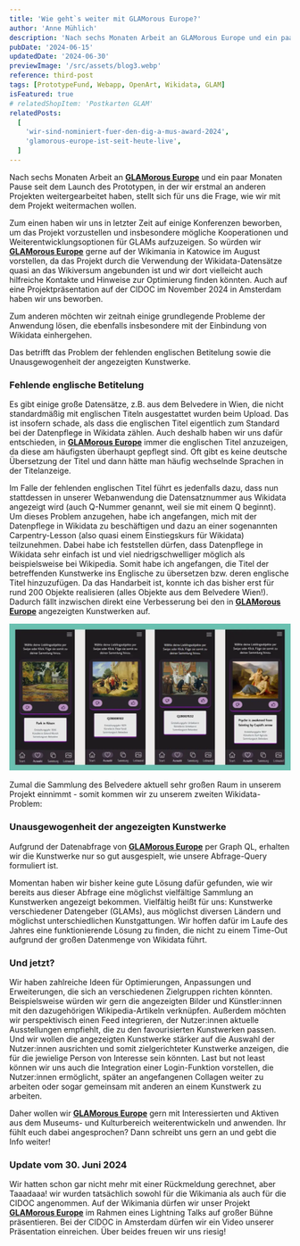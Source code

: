 ```yaml
---
title: 'Wie geht`s weiter mit GLAMorous Europe?'
author: 'Anne Mühlich'
description: 'Nach sechs Monaten Arbeit an GLAMorous Europe und ein paar Monaten Pause seit dem Launch des Prototypen, in der wir erstmal an anderen Projekten weitergearbeitet haben, stellt sich für uns die Frage, wie wir mit dem Projekt weitermachen wollen...'
pubDate: '2024-06-15'
updatedDate: '2024-06-30'
previewImage: '/src/assets/blog3.webp'
reference: third-post
tags: [PrototypeFund, Webapp, OpenArt, Wikidata, GLAM]
isFeatured: true
# relatedShopItem: 'Postkarten GLAM'
relatedPosts:
  [
    'wir-sind-nominiert-fuer-den-dig-a-mus-award-2024',
    'glamorous-europe-ist-seit-heute-live',
  ]
---
```


Nach sechs Monaten Arbeit an <a href='/projects/glamorous-europe/'>**GLAMorous Europe**</a> und ein paar Monaten Pause seit dem Launch des Prototypen, in der wir erstmal an anderen Projekten weitergearbeitet haben, stellt sich für uns die Frage, wie wir mit dem Projekt weitermachen wollen.

Zum einen haben wir uns in letzter Zeit auf einige Konferenzen beworben, um das Projekt vorzustellen und insbesondere mögliche Kooperationen und Weiterentwicklungsoptionen für GLAMs aufzuzeigen.
So würden wir <a href='/projects/glamorous-europe/'>**GLAMorous Europe**</a> gerne auf der Wikimania in Katowice im August vorstellen, da das Projekt durch die Verwendung der Wikidata-Datensätze quasi an das Wikiversum angebunden ist und wir dort vielleicht auch hilfreiche Kontakte und Hinweise zur Optimierung finden könnten. Auch auf eine Projektpräsentation auf der CIDOC im November 2024 in Amsterdam haben wir uns beworben.

Zum anderen möchten wir zeitnah einige grundlegende Probleme der Anwendung lösen, die ebenfalls insbesondere mit der Einbindung von Wikidata einhergehen.

Das betrifft das Problem der fehlenden englischen Betitelung sowie die Unausgewogenheit der angezeigten Kunstwerke.

### Fehlende englische Betitelung

Es gibt einige große Datensätze, z.B. aus dem Belvedere in Wien, die nicht standardmäßig mit englischen Titeln ausgestattet wurden beim Upload.
Das ist insofern schade, als dass die englischen Titel eigentlich zum Standard bei der Datenpflege in Wikidata zählen.
Auch deshalb haben wir uns dafür entschieden, in <a href='/projects/glamorous-europe/'>**GLAMorous Europe**</a> immer die englischen Titel anzuzeigen, da diese am häufigsten überhaupt gepflegt sind.
Oft gibt es keine deutsche Übersetzung der Titel und dann hätte man häufig wechselnde Sprachen in der Titelanzeige.

Im Falle der fehlenden englischen Titel führt es jedenfalls dazu, dass nun stattdessen in unserer Webanwendung die Datensatznummer aus Wikidata angezeigt wird (auch Q-Nummer genannt, weil sie mit einem Q beginnt).
Um dieses Problem anzugehen, habe ich angefangen, mich mit der Datenpflege in Wikidata zu beschäftigen und dazu an einer sogenannten Carpentry-Lesson (also quasi einem Einstiegskurs für Wikidata) teilzunehmen.
Dabei habe ich feststellen dürfen, dass Datenpflege in Wikidata sehr einfach ist und viel niedrigschwelliger möglich als beispielsweise bei Wikipedia.
Somit habe ich angefangen, die Titel der betreffenden Kunstwerke ins Englische zu übersetzen bzw. deren englische Titel hinzuzufügen.
Da das Handarbeit ist, konnte ich das bisher erst für rund 200 Objekte realisieren (alles Objekte aus dem Belvedere Wien!). Dadurch fällt inzwischen direkt eine Verbesserung bei den in <a href='/projects/glamorous-europe/'>**GLAMorous Europe**</a> angezeigten Kunstwerken auf.

![GLAMorous Europe](/src/assets/blog3_1.webp)

Zumal die Sammlung des Belvedere aktuell sehr großen Raum in unserem Projekt einnimmt - somit kommen wir zu unserem zweiten Wikidata-Problem:

### Unausgewogenheit der angezeigten Kunstwerke

Aufgrund der Datenabfrage von <a href='/projects/glamorous-europe/'>**GLAMorous Europe**</a> per Graph QL, erhalten wir die Kunstwerke nur so gut ausgespielt, wie unsere Abfrage-Query formuliert ist.

Momentan haben wir bisher keine gute Lösung dafür gefunden, wie wir bereits aus dieser Abfrage eine möglichst vielfältige Sammlung an Kunstwerken angezeigt bekommen.
Vielfältig heißt für uns: Kunstwerke verschiedener Datengeber (GLAMs), aus möglichst diversen Ländern und möglichst unterschiedlichen Kunstgattungen.
Wir hoffen dafür im Laufe des Jahres eine funktionierende Lösung zu finden, die nicht zu einem Time-Out aufgrund der großen Datenmenge von Wikidata führt.

### Und jetzt?

Wir haben zahlreiche Ideen für Optimierungen, Anpassungen und Erweiterungen, die sich an verschiedenen Zielgruppen richten könnten. Beispielsweise würden wir gern die angezeigten Bilder und Künstler:innen mit den dazugehörigen Wikipedia-Artikeln verknüpfen. Außerdem möchten wir perspektivisch einen Feed integrieren, der Nutzer:innen aktuelle Ausstellungen empfiehlt, die zu den favourisierten Kunstwerken passen. Und wir wollen die angezeigten Kunstwerke stärker auf die Auswahl der Nutzer:innen ausrichten und somit zielgerichteter Kunstwerke anzeigen, die für die jewielige Person von Interesse sein könnten. Last but not least können wir uns auch die Integration einer Login-Funktion vorstellen, die Nutzer:innen ermöglicht, später an angefangenen Collagen weiter zu arbeiten oder sogar gemeinsam mit anderen an einem Kunstwerk zu arbeiten.

Daher wollen wir <a href='/projects/glamorous-europe/'>**GLAMorous Europe**</a> gern mit Interessierten und Aktiven aus dem Museums- und Kulturbereich weiterentwickeln und anwenden.
Ihr fühlt euch dabei angesprochen? Dann schreibt uns gern an und gebt die Info weiter!

### Update vom 30. Juni 2024

Wir hatten schon gar nicht mehr mit einer Rückmeldung gerechnet, aber Taaadaaa! wir wurden tatsächlich sowohl für die Wikimania als auch für die CIDOC angenommen.
Auf der Wikimania dürfen wir unser Projekt <a href='/projects/glamorous-europe/'>**GLAMorous Europe**</a> im Rahmen eines Lightning Talks auf großer Bühne präsentieren.
Bei der CIDOC in Amsterdam dürfen wir ein Video unserer Präsentation einreichen.
Über beides freuen wir uns riesig!
